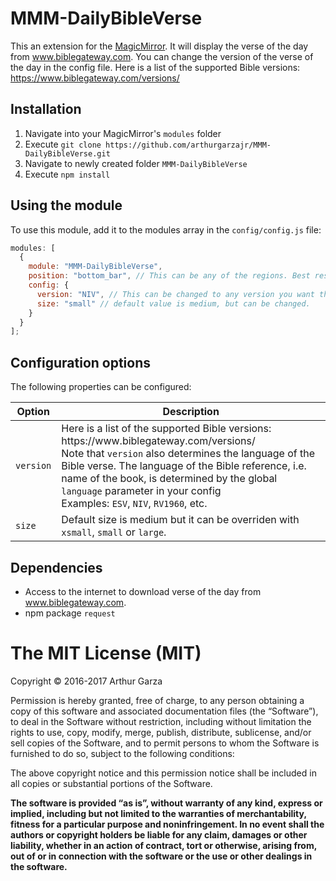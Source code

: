 # MMM-DailyBibleVerse

This an extension for the [MagicMirror](https://github.com/MichMich/MagicMirror). It will display the verse of the day from www.biblegateway.com. You can change the version of the verse of the day in the config file. Here is a list of the supported Bible versions: https://www.biblegateway.com/versions/

## Installation

1. Navigate into your MagicMirror's `modules` folder
2. Execute `git clone https://github.com/arthurgarzajr/MMM-DailyBibleVerse.git`
3. Navigate to newly created folder `MMM-DailyBibleVerse`
4. Execute `npm install`

## Using the module

To use this module, add it to the modules array in the `config/config.js` file:

```javascript
modules: [
  {
    module: "MMM-DailyBibleVerse",
    position: "bottom_bar", // This can be any of the regions. Best result is in the bottom_bar as verses can take multiple lines in a day.
    config: {
      version: "NIV", // This can be changed to any version you want that is offered by Bible Gateway. For a list, go here: https://www.biblegateway.com/versions/,
      size: "small" // default value is medium, but can be changed.
    }
  }
];
```

## Configuration options

The following properties can be configured:

<table width="100%">
	<!-- why, markdown... -->
	<thead>
		<tr>
			<th>Option</th>
			<th width="100%">Description</th>
		</tr>
	<thead>
	<tbody>
		<tr>
			<td><code>version</code></td>
			<td>Here is a list of the supported Bible versions: https://www.biblegateway.com/versions/
      		<br/>
			Note that <code>version</code> also determines the language of the Bible verse. The language of the Bible reference, i.e. name of the book, is determined by the global <code>language</code> parameter in your config 
			<br/>
      		Examples: <code>ESV</code>, <code>NIV</code>, <code>RV1960</code>, etc.
			</td>
		</tr>
		<tr>
			<td><code>size</code></td>
			<td>Default size is medium but it can be overriden with <code>xsmall</code>, <code>small</code> or <code>large</code>.</td>
		</tr>
	</tbody>
</table>

## Dependencies

- Access to the internet to download verse of the day from www.biblegateway.com.
- npm package `request`

# The MIT License (MIT)

Copyright © 2016-2017 Arthur Garza

Permission is hereby granted, free of charge, to any person
obtaining a copy of this software and associated documentation
files (the “Software”), to deal in the Software without
restriction, including without limitation the rights to use,
copy, modify, merge, publish, distribute, sublicense, and/or sell
copies of the Software, and to permit persons to whom the
Software is furnished to do so, subject to the following
conditions:

The above copyright notice and this permission notice shall be
included in all copies or substantial portions of the Software.

**The software is provided “as is”, without warranty of any kind, express or implied, including but not limited to the warranties of merchantability, fitness for a particular purpose and noninfringement. In no event shall the authors or copyright holders be liable for any claim, damages or other liability, whether in an action of contract, tort or otherwise, arising from, out of or in connection with the software or the use or other dealings in the software.**
